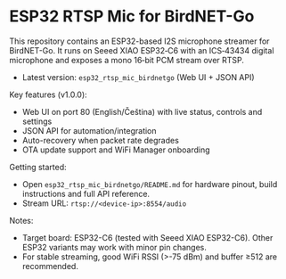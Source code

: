 # ESP32 RTSP Mic for BirdNET-Go

This repository contains an ESP32-based I2S microphone streamer for BirdNET-Go. It runs on Seeed XIAO ESP32‑C6 with an ICS‑43434 digital microphone and exposes a mono 16‑bit PCM stream over RTSP.

- Latest version: `esp32_rtsp_mic_birdnetgo` (Web UI + JSON API)

Key features (v1.0.0):
- Web UI on port 80 (English/Čeština) with live status, controls and settings
- JSON API for automation/integration
- Auto-recovery when packet rate degrades
- OTA update support and WiFi Manager onboarding

Getting started:
- Open `esp32_rtsp_mic_birdnetgo/README.md` for hardware pinout, build instructions and full API reference.
- Stream URL: `rtsp://<device-ip>:8554/audio`

Notes:
- Target board: ESP32-C6 (tested with Seeed XIAO ESP32-C6). Other ESP32 variants may work with minor pin changes.
- For stable streaming, good WiFi RSSI (>-75 dBm) and buffer ≥512 are recommended.
